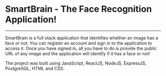 # SmartBrain - The Face Recognition Application!

---

SmartBrain is a full stack application that identifies whether an image has a face or not. You can register an account and sign in to the application to access it. Once you have signed 
in, all you have to do is provide the public URL of any image and the application will identify if it has a face or not!

The project was built using JavaScript, ReactJS, NodeJS, ExpressJS, PostgreSQL, HTML and CSS.


